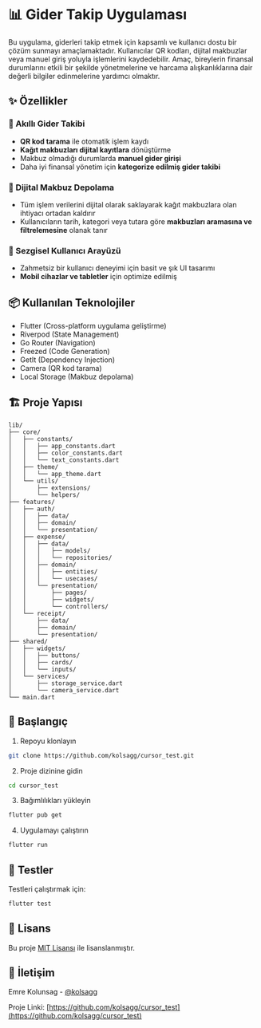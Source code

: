 # 📊 Gider Takip Uygulaması

Bu uygulama, giderleri takip etmek için kapsamlı ve kullanıcı dostu bir çözüm sunmayı amaçlamaktadır. Kullanıcılar QR kodları, dijital makbuzlar veya manuel giriş yoluyla işlemlerini kaydedebilir. Amaç, bireylerin finansal durumlarını etkili bir şekilde yönetmelerine ve harcama alışkanlıklarına dair değerli bilgiler edinmelerine yardımcı olmaktır.

## ✨ Özellikler

### 🔹 Akıllı Gider Takibi
- **QR kod tarama** ile otomatik işlem kaydı
- **Kağıt makbuzları dijital kayıtlara** dönüştürme
- Makbuz olmadığı durumlarda **manuel gider girişi**
- Daha iyi finansal yönetim için **kategorize edilmiş gider takibi**

### 🔹 Dijital Makbuz Depolama
- Tüm işlem verilerini dijital olarak saklayarak kağıt makbuzlara olan ihtiyacı ortadan kaldırır
- Kullanıcıların tarih, kategori veya tutara göre **makbuzları aramasına ve filtrelemesine** olanak tanır

### 🔹 Sezgisel Kullanıcı Arayüzü
- Zahmetsiz bir kullanıcı deneyimi için basit ve şık UI tasarımı
- **Mobil cihazlar ve tabletler** için optimize edilmiş

## 📦 Kullanılan Teknolojiler

- Flutter (Cross-platform uygulama geliştirme)
- Riverpod (State Management)
- Go Router (Navigation)
- Freezed (Code Generation)
- GetIt (Dependency Injection)
- Camera (QR kod tarama)
- Local Storage (Makbuz depolama)

## 🏗️ Proje Yapısı

```
lib/
├── core/
│   ├── constants/
│   │   ├── app_constants.dart
│   │   ├── color_constants.dart
│   │   └── text_constants.dart
│   ├── theme/
│   │   └── app_theme.dart
│   └── utils/
│       ├── extensions/
│       └── helpers/
├── features/
│   ├── auth/
│   │   ├── data/
│   │   ├── domain/
│   │   └── presentation/
│   ├── expense/
│   │   ├── data/
│   │   │   ├── models/
│   │   │   └── repositories/
│   │   ├── domain/
│   │   │   ├── entities/
│   │   │   └── usecases/
│   │   └── presentation/
│   │       ├── pages/
│   │       ├── widgets/
│   │       └── controllers/
│   └── receipt/
│       ├── data/
│       ├── domain/
│       └── presentation/
├── shared/
│   ├── widgets/
│   │   ├── buttons/
│   │   ├── cards/
│   │   └── inputs/
│   └── services/
│       ├── storage_service.dart
│       └── camera_service.dart
└── main.dart
```

## 🚀 Başlangıç

1. Repoyu klonlayın
```bash
git clone https://github.com/kolsagg/cursor_test.git
```

2. Proje dizinine gidin
```bash
cd cursor_test
```

3. Bağımlılıkları yükleyin
```bash
flutter pub get
```

4. Uygulamayı çalıştırın
```bash
flutter run
```

## 🧪 Testler

Testleri çalıştırmak için:

```bash
flutter test
```

## 📝 Lisans

Bu proje [MIT Lisansı](LICENSE) ile lisanslanmıştır.

## 👥 İletişim

Emre Kolunsag - [@kolsagg](https://github.com/kolsagg)

Proje Linki: [https://github.com/kolsagg/cursor_test](https://github.com/kolsagg/cursor_test)

